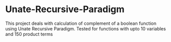 # Unate-Recursive-Paradigm
This project deals with calculation of complement of a boolean function using Unate Recursive Paradigm. Tested for functions with upto 10 variables and 150 product terms
